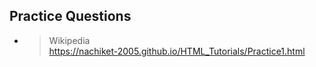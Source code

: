 ## Practice Questions

- >  Wikipedia<br>https://nachiket-2005.github.io/HTML_Tutorials/Practice1.html
